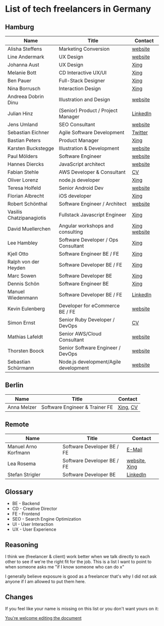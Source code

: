 # List of tech freelancers in Germany

## Hamburg

| Name                     | Title                                 | Contact                                                                              |
| ------------------------ | ------------------------------------- | ------------------------------------------------------------------------------------ |
| Alisha Steffens          | Marketing Conversion                  | [website](https://www.alisha-steffens.de/)                                           |
| Line Andermark           | UX Design                             | [website](https://www.andermark.com/)                                                |
| Johanna Aust             | UX Design                             | [Xing](https://www.xing.com/profile/Johanna_Aust)                                    |
| Melanie Bott             | CD Interactive UX/UI                  | [Xing](https://www.xing.com/profile/Melanie_Bott4)                                   |
| Ben Pauer                | Full-Stack Designer                   | [Xing](https://www.xing.com/profile/Benjamin_Pauer/)                                 |
| Nina Borrusch            | Interaction Design                    | [Xing](https://www.xing.com/profile/Nina_Borrusch/)                                  |
| Andreea Dobrin Dinu      | Illustration and Design               | [website](http://summerkidworks.com/)                                                |
| Julian Hinz              | (Senior) Product / Project Manager    | [LinkedIn](https://www.linkedin.com/in/julian-hinz/)                                 |
| Jens Umland              | SEO Consultant                        | [website](http://jumland.de/)                                                        |
| Sebastian Eichner        | Agile Software Development            | [Twitter](https://twitter.com/stdout)                                                |
| Bastian Peters           | Product Manager                       | [Xing](https://www.xing.com/profile/Bastian_Peters10)                                |
| Karsten Buckstegge       | Illustration & Development            | [website](https://karstenbuckstegge.de/)                                             |
| Paul Mölders             | Software Engineer                     | [website](https://www.p0wl.space/)                                                   |
| Hannes Diercks           | JavaScript architect                  | [website](https://xiphe.github.io/)                                                  |
| Fabian Stehle            | AWS Developer & Consultant            | [CV](cv.fstehle.com)                                                                 |
| Oliver Lorenz            | node.js developer                     | [Xing](https://www.xing.com/profile/Oliver_Lorenz29/cv)                              |
| Teresa Holfeld           | Senior Android Dev                    | [website](https://teresaholfeld.com/)                                                |
| Florian Albrecht         | iOS developer                         | [Xing](https://www.xing.com/profile/Florian_Albrecht10/cv)                           |
| Robert Schönthal         | Software Engineer / Architect         | [website](https://digitalkaoz.net)                                                   |
| Vasilis Chatzipanagiotis | Fullstack Javascript Engineer         | [Xing](https://www.xing.com/profile/Vasilis_Chatzipanagiotis)                        |
| David Muellerchen        | Angular workshops and consulting      | [Xing](https://www.xing.com/profile/David_Muellerchen) [website](https://webdave.de) |
| Lee Hambley              | Software Developer / Ops Consultant   | [Xing](https://www.xing.com/profile/Lee_Hambley)                                     |
| Kjell Otto               | Software Engineer BE / FE             | [Xing](https://www.xing.com/profile/Kjell_Otto/cv)                                   |
| Ralph von der Heyden     | Software Developer BE / FE            | [Xing](https://www.xing.com/profile/Ralph_vonderHeyden)                              |
| Marc Sowen               | Software Developer BE                 | [Xing](https://www.xing.com/profile/Marc_Sowen)                                      |
| Dennis Schön             | Software Engineer BE                  | [Xing](https://www.xing.com/profile/DennisSchoen)                                    |
| Manuel Wiedenmann        | Software Developer BE / FE            | [LinkedIn](https://www.linkedin.com/in/manuel-wiedenmann/)                           |
| Kevin Eulenberg          | Developer for eCommerce BE / FE       | [website](http://frontend.hamburg/)                                                  |
| Simon Ernst              | Senior Ruby Developer / DevOps        | [CV](https://simonernst.com/cv/)                                                     |
| Mathias Lafeldt          | Senior AWS/Cloud Consultant           | [website](https://mlafeldt.github.io/)                                               |
| Thorsten Boock           | Senior Software Engineer / DevOps     | [website](https://codegy.de/)                                                        |
| Sebastian Schürmann      | Node.js development/Agile development | [website](https://sebs.github.io)                                                    |

## Berlin

| Name        | Title                          | Contact                                                                                               |
| ----------- | ------------------------------ | ----------------------------------------------------------------------------------------------------- |
| Anna Melzer | Software Engineer & Trainer FE | [Xing](https://www.xing.com/profile/Anna_Melzer), [CV](https://stackoverflow.com/users/story/1554773) |

## Remote

| Name                 | Title                      | Contact                                                                                |
| -------------------- | -------------------------- | -------------------------------------------------------------------------------------- |
| Manuel Arno Korfmann | Software Developer BE / FE | [E-Mail](mailto:manu@korfmann.info)                                                    |
| Lea Rosema           | Software Developer BE / FE | [website](https://terabaud.github.io), [Xing](https://www.xing.com/profile/Lea_Rosema) |
| Stefan Strigler      | Software Developer BE      | [LinkedIn](https://www.linkedin.com/in/stefan-strigler-78494b6b/)                      |

## Glossary

- BE - Backend
- CD - Creative Director
- FE - Frontend
- SEO - Search Engine Optimization
- UI - User Interaction
- UX - User Experience

## Reasoning

I think we (freelancer & client) work better when we talk directly to each other to see if we're the right fit for the job. This is a list I want to point to when someone asks me "if I know someone who can do x"

I generally believe exposure is good as a freelancer that's why I did not ask anyone if I am allowed to put them here.

## Changes

If you feel like your name is missing on this list or you don't want yours on it:

[You're welcome editing the document](https://github.com/lassediercks/list-of-tech-freelancers-in-hamburg/edit/master/readme.md)
